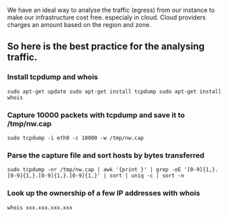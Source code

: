 

We have an ideal way to analyse the traffic (egress) from our instance to make our infrastructure cost free. especialy in cloud. Cloud providers charges an amount based on the region and zone.

## So here is the best practice for the analysing traffic.
### Install tcpdump and whois

 ```
 sudo apt-get update sudo apt-get install tcpdump sudo apt-get install whois

 ```
### Capture 10000 packets with tcpdump and save it to /tmp/nw.cap

```
sudo tcpdump -i eth0 -c 10000 -w /tmp/nw.cap
```
### Parse the capture file and sort hosts by bytes transferred
```
sudo tcpdump -nr /tmp/nw.cap | awk '{print }' | grep -oE '[0-9]{1,}.[0-9]{1,}.[0-9]{1,}.[0-9]{1,}' | sort | uniq -c | sort -n

```

### Look up the ownership of a few IP addresses with whois

```
whois xxx.xxx.xxx.xxx

```
